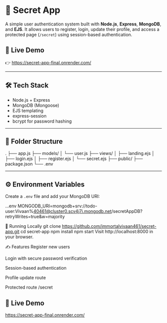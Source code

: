 # 🔐 Secret App

A simple user authentication system built with **Node.js**, **Express**, **MongoDB**, and **EJS**. It allows users to register, login, update their profile, and access a protected page (`/secret`) using session-based authentication.

## 🚀 Live Demo

👉 https://secret-app-final.onrender.com/

---

## 🛠 Tech Stack

- Node.js + Express
- MongoDB (Mongoose)
- EJS templating
- express-session
- bcrypt for password hashing

---

## 📂 Folder Structure

.
├── app.js
├── models/
│ └── user.js
├── views/
│ ├── landing.ejs
│ ├── login.ejs
│ ├── register.ejs
│ └── secret.ejs
├── public/
├── package.json
└── .env


---

## ⚙️ Environment Variables

Create a `.env` file and add your MongoDB URI:

...env
MONGODB_URI=mongodb+srv://todo-user:Vivaan%40461@cluster0.scv4j7i.mongodb.net/secretAppDB?retryWrites=true&w=majority



🧪 Running Locally
git clone https://github.com/immortalvivaan461/secret-app.git
cd secret-app
npm install
npm start
Visit http://localhost:8000 in your browser.


✍️ Features
Register new users

Login with secure password verification

Session-based authentication

Profile update route

Protected route /secret

## 🚀 Live Demo
https://secret-app-final.onrender.com/
